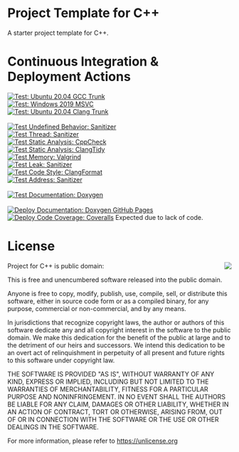 # Project Template for C++

A starter project template for C++.

# Continuous Integration & Deployment Actions

[![Test: Ubuntu 20.04 GCC Trunk](https://github.com/FrancoisCarouge/Project/actions/workflows/verify_test_ubuntu-20-04_gcc-trunk.yml/badge.svg)](https://github.com/FrancoisCarouge/Project/actions/workflows/verify_test_ubuntu-20-04_gcc-trunk.yml)
<br>
[![Test: Windows 2019 MSVC](https://github.com/FrancoisCarouge/Project/actions/workflows/verify_test_windows-2019_msvc.yml/badge.svg)](https://github.com/FrancoisCarouge/Project/actions/workflows/verify_test_windows-2019_msvc.yml)
<br>
[![Test: Ubuntu 20.04 Clang Trunk](https://github.com/FrancoisCarouge/Project/actions/workflows/verify_test_ubuntu-20-04_clang-trunk.yml/badge.svg)](https://github.com/FrancoisCarouge/Project/actions/workflows/verify_test_ubuntu-20-04_clang-trunk.yml)
<br>
<br>
[![Test Undefined Behavior: Sanitizer](https://github.com/FrancoisCarouge/Project/actions/workflows/verify_test_sanitizer_undefined_behavior.yml/badge.svg)](https://github.com/FrancoisCarouge/Project/actions/workflows/verify_test_sanitizer_undefined_behavior.yml)
<br>
[![Test Thread: Sanitizer](https://github.com/FrancoisCarouge/Project/actions/workflows/verify_test_sanitizer_thread.yml/badge.svg)](https://github.com/FrancoisCarouge/Project/actions/workflows/verify_test_sanitizer_thread.yml)
<br>
[![Test Static Analysis: CppCheck](https://github.com/FrancoisCarouge/Project/actions/workflows/verify_code_static_analysis_cppcheck.yml/badge.svg)](https://github.com/FrancoisCarouge/Project/actions/workflows/verify_code_static_analysis_cppcheck.yml)
<br>
[![Test Static Analysis: ClangTidy](https://github.com/FrancoisCarouge/Project/actions/workflows/verify_code_static_analysis_tidy.yml/badge.svg)](https://github.com/FrancoisCarouge/Project/actions/workflows/verify_code_static_analysis_tidy.yml)
<br>
[![Test Memory: Valgrind](https://github.com/FrancoisCarouge/Project/actions/workflows/verify_test_memory_valgrind.yml/badge.svg)](https://github.com/FrancoisCarouge/Project/actions/workflows/verify_test_memory_valgrind.yml)
<br>
[![Test Leak: Sanitizer](https://github.com/FrancoisCarouge/Project/actions/workflows/verify_test_sanitizer_leak.yml/badge.svg)](https://github.com/FrancoisCarouge/Project/actions/workflows/verify_test_sanitizer_leak.yml)
<br>
[![Test Code Style: ClangFormat](https://github.com/FrancoisCarouge/Project/actions/workflows/verify_code_style_format.yml/badge.svg)](https://github.com/FrancoisCarouge/Project/actions/workflows/verify_code_style_format.yml)
<br>
[![Test Address: Sanitizer](https://github.com/FrancoisCarouge/Project/actions/workflows/verify_test_sanitizer_address.yml/badge.svg)](https://github.com/FrancoisCarouge/Project/actions/workflows/verify_test_sanitizer_address.yml)
<br>
<br>
[![Test Documentation: Doxygen](https://github.com/FrancoisCarouge/Project/actions/workflows/verify_documentation_doxygen.yml/badge.svg)](https://github.com/FrancoisCarouge/Project/actions/workflows/verify_documentation_doxygen.yml)
<br>
<br>
[![Deploy Documentation: Doxygen GitHub Pages](https://github.com/FrancoisCarouge/Project/actions/workflows/deploy_documentation_doxygen.yml/badge.svg)](https://github.com/FrancoisCarouge/Project/actions/workflows/deploy_documentation_doxygen.yml)
<br>
[![Deploy Code Coverage: Coveralls](https://github.com/FrancoisCarouge/Project/actions/workflows/deploy_test_coverage_coveralls.yml/badge.svg)](https://github.com/FrancoisCarouge/Project/actions/workflows/deploy_test_coverage_coveralls.yml) Expected due to lack of code.

# License

<img align="right" src="http://opensource.org/trademarks/opensource/OSI-Approved-License-100x137.png">

Project for C++ is public domain:

This is free and unencumbered software released into the public domain.

Anyone is free to copy, modify, publish, use, compile, sell, or
distribute this software, either in source code form or as a compiled
binary, for any purpose, commercial or non-commercial, and by any
means.

In jurisdictions that recognize copyright laws, the author or authors
of this software dedicate any and all copyright interest in the
software to the public domain. We make this dedication for the benefit
of the public at large and to the detriment of our heirs and
successors. We intend this dedication to be an overt act of
relinquishment in perpetuity of all present and future rights to this
software under copyright law.

THE SOFTWARE IS PROVIDED "AS IS", WITHOUT WARRANTY OF ANY KIND,
EXPRESS OR IMPLIED, INCLUDING BUT NOT LIMITED TO THE WARRANTIES OF
MERCHANTABILITY, FITNESS FOR A PARTICULAR PURPOSE AND NONINFRINGEMENT.
IN NO EVENT SHALL THE AUTHORS BE LIABLE FOR ANY CLAIM, DAMAGES OR
OTHER LIABILITY, WHETHER IN AN ACTION OF CONTRACT, TORT OR OTHERWISE,
ARISING FROM, OUT OF OR IN CONNECTION WITH THE SOFTWARE OR THE USE OR
OTHER DEALINGS IN THE SOFTWARE.

For more information, please refer to <https://unlicense.org>